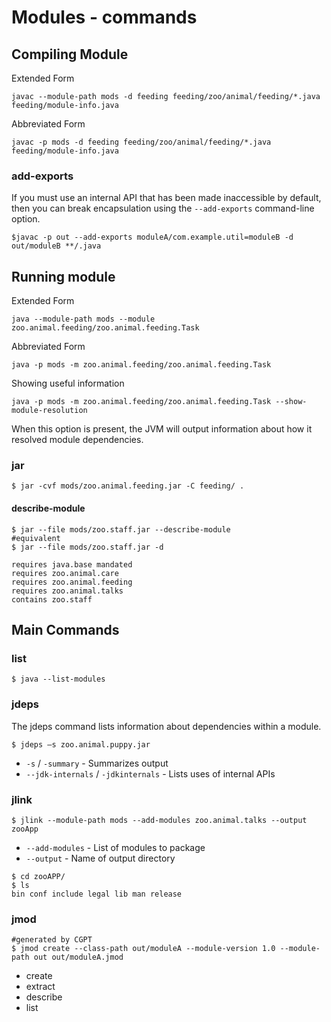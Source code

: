 # Modules - commands

## Compiling Module
Extended Form
```shell
javac --module-path mods -d feeding feeding/zoo/animal/feeding/*.java feeding/module-info.java
```
Abbreviated Form
```shell
javac -p mods -d feeding feeding/zoo/animal/feeding/*.java feeding/module-info.java
```
### add-exports
If you must use an internal API that has been made inaccessible by default, then you can break encapsulation using the `--add-exports` command-line option.
```shell
$javac -p out --add-exports moduleA/com.example.util=moduleB -d out/moduleB **/.java
```
## Running module
Extended Form
```shell
java --module-path mods --module zoo.animal.feeding/zoo.animal.feeding.Task
```
Abbreviated Form
```shell
java -p mods -m zoo.animal.feeding/zoo.animal.feeding.Task
```
Showing useful information
```shell
java -p mods -m zoo.animal.feeding/zoo.animal.feeding.Task --show-module-resolution
```
When this option is present, the JVM will output information about how it resolved module dependencies.

### jar
```shell
$ jar -cvf mods/zoo.animal.feeding.jar -C feeding/ .
```

#### describe-module
```shell
$ jar --file mods/zoo.staff.jar --describe-module
#equivalent
$ jar --file mods/zoo.staff.jar -d
 ```
```shell
requires java.base mandated
requires zoo.animal.care
requires zoo.animal.feeding
requires zoo.animal.talks
contains zoo.staff
```
## Main Commands
### list
```shell
$ java --list-modules
```
### jdeps
The jdeps command lists information about dependencies within a module.
```shell
$ jdeps –s zoo.animal.puppy.jar 
```
* `-s` / `-summary` - Summarizes output
* `--jdk-internals` / `-jdkinternals` - Lists uses of internal APIs

### jlink
```shell
$ jlink --module-path mods --add-modules zoo.animal.talks --output zooApp 
```
* `--add-modules` - List of modules to package
* `--output` - Name of output directory
```shell
$ cd zooAPP/    
$ ls
bin conf include legal lib man release
```
### jmod
```shell
#generated by CGPT
$ jmod create --class-path out/moduleA --module-version 1.0 --module-path out out/moduleA.jmod
```
- create
- extract
- describe
- list